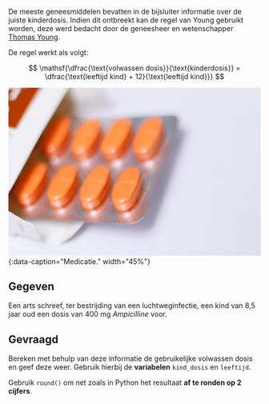 De meeste geneesmiddelen bevatten in de bijsluiter informatie over de juiste kinderdosis. Indien dit ontbreekt kan de regel van Young gebruikt worden, deze werd bedacht door de geneesheer en wetenschapper <a href="https://en.wikipedia.org/wiki/Thomas_Young_(scientist)" target="_blank">Thomas Young</a>.

De regel werkt als volgt:

$$
    \mathsf{\dfrac{\text{volwassen dosis}}{\text{kinderdosis}} = \dfrac{\text{leeftijd kind} + 12}{\text{leeftijd kind}}}
$$

![Medicatie.](media/melany-tuinfosalud-com.jpg "Foto door Go to Melany @ tuinfosalud.com op Unsplash."){:data-caption="Medicatie." width="45%"}

## Gegeven

Een arts schreef, ter bestrijding van een luchtweginfectie, een kind van 8,5 jaar oud een dosis van 400 mg *Ampicilline* voor. 

## Gevraagd

Bereken met behulp van deze informatie de gebruikelijke volwassen dosis en geef deze weer. Gebruik hierbij de **variabelen** `kind_dosis` en `leeftijd`.

Gebruik `round()` om net zoals in Python het resultaat **af te ronden op 2 cijfers**. 